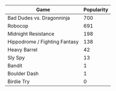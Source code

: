 Game                            | Popularity
--------------------------------|-------------
Bad Dudes vs. Dragonninja       | 700
Robocop                         | 691 
Midnight Resistance             | 198
Hippodrome / Fighting Fantasy   | 138
Heavy Barrel                    |  42  
Sly Spy                         |  13
Bandit                          |   1
Boulder Dash                    |   1
Birdie Try                      |   0